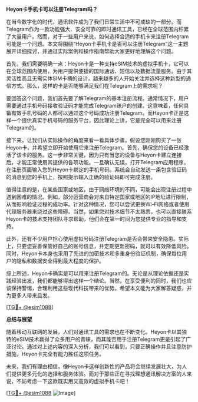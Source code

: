 **Heyon卡手机卡可以注册Telegram吗？**

在当今数字化的时代，通讯软件成为了我们日常生活中不可或缺的一部分。而Telegram作为一款功能强大、安全可靠的即时通讯工具，已经在全球范围内积累了大量用户。然而，对于一些用户来说，如何选择合适的手机卡来注册Telegram可能是一个问题。本文将围绕“Heyon卡手机卡是否可以注册Telegram”这一主题展开详细探讨，并通过实际案例和操作指南帮助大家更好地理解这个问题。

首先，我们需要明确一点：Heyon卡是一种支持eSIM技术的虚拟手机卡，它可以在全球范围内使用，为用户提供便捷的国际通话、短信以及数据流量服务。由于其灵活性高且无需实体SIM卡槽的设计，越来越多的人开始关注并选择这种新型的通信方式。那么，这样的卡是否能够满足我们在Telegram上的需求呢？

要回答这个问题，我们首先要了解Telegram的基本注册流程。通常情况下，用户需要通过手机号码接收验证码才能完成Telegram账户的创建。这意味着，任何具备有效手机号码的人都可以通过这个号码成功注册Telegram。而Heyon卡正是这样一个提供真实手机号码的服务平台，因此理论上讲，它是完全可以用来注册Telegram的。

接下来，让我们从实际操作的角度来看一看具体步骤。假设您刚刚购买了一张Heyon卡，并希望立即开始使用它来注册Telegram。首先，确保您的设备已经激活了该卡的服务。这一步非常关键，因为只有当您的设备与Heyon卡建立连接后，才能正常使用其提供的各项功能。一旦确认无误，打开Telegram应用程序，在注册页面输入您的Heyon卡绑定的手机号码。系统会自动发送一条包含验证码的消息到您的手机上，按照提示输入正确的验证码即可完成注册。

值得注意的是，在某些国家或地区，由于网络环境的不同，可能会出现注册过程中遇到困难的情况。例如，部分运营商会对来自特定国家或地区的IP地址进行限制，从而影响验证过程的成功率。针对这种情况，您可以尝试更换Wi-Fi网络或者使用代理服务器来绕过这些障碍。当然，如果您对技术细节不太熟悉，也可以直接联系Heyon卡的技术支持团队寻求帮助，他们会在第一时间为您提供专业的指导和支持。

此外，还有不少用户担心使用虚拟号码注册Telegram是否会带来安全隐患。实际上，只要您妥善保管好自己的账号信息，并定期更新密码，就可以有效降低风险。同时，Heyon卡本身也采用了先进的加密技术和多重身份验证机制，确保每位用户的隐私和数据安全得到最大程度的保护。

综上所述，Heyon卡确实是可以用来注册Telegram的。无论是从理论依据还是实践经验出发，我们都能够得出这样一个结论。当然，在享受便利的同时，我们也应该保持警惕，合理利用这些现代科技带来的优势。希望本文能为大家解答疑惑，并为更多人带来启发。

[[TG💪+ @esim1088](https://t.me/s/esim1088)]

**总结与展望**

随着移动互联网的发展，人们对通讯工具的需求也在不断变化。Heyon卡以其独特的eSIM技术赢得了众多用户的青睐，而其能否用于注册Telegram更是引起了广泛讨论。通过对上述内容的深入分析，我们可以看到，只要正确操作并且注意防护措施，Heyon卡完全有能力胜任这项任务。

未来，我们有理由相信，像Heyon卡这样创新性的产品将会继续发展壮大，为人们提供更多元化的选择和服务体验。而对于那些正在寻找理想通讯解决方案的人来说，不妨考虑一下这款既实用又高效的虚拟手机卡吧！

[[TG💪+ @esim1088](https://t.me/s/esim1088) ![Image](https://i.postimg.cc/4NQfJmqS/Snipaste-2025-05-13-00-14-12.png)]